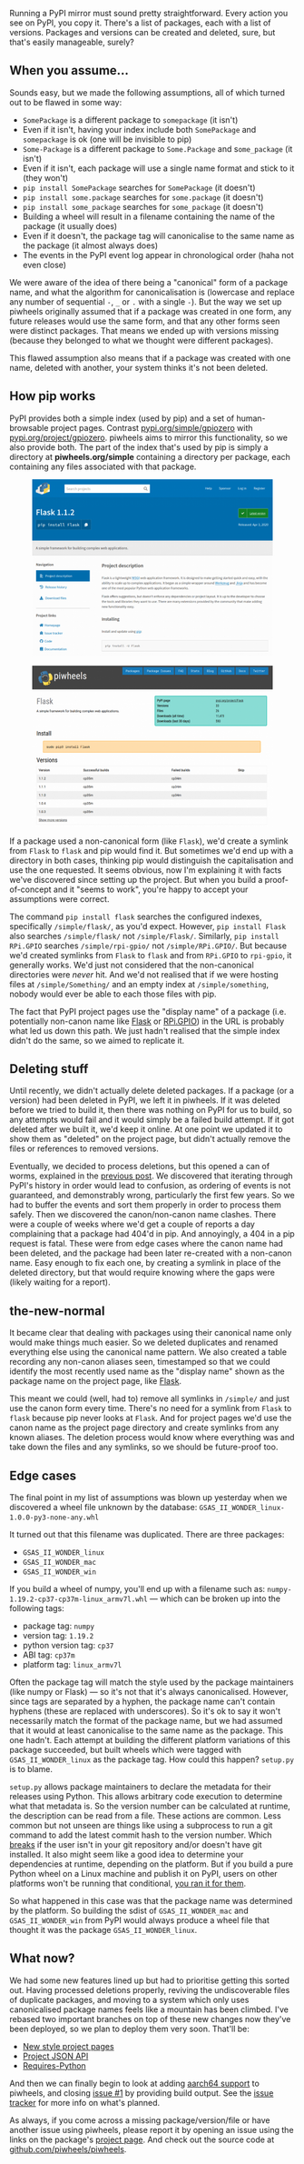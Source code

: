 Running a PyPI mirror must sound pretty straightforward. Every action you see on PyPI, you copy it.
There's a list of packages, each with a list of versions. Packages and versions can be created and
deleted, sure, but that's easily manageable, surely?

## When you assume...

Sounds easy, but we made the following assumptions, all of which turned out to be flawed in some
way:

- `SomePackage` is a different package to `somepackage` (it isn't)
- Even if it isn't, having your index include both `SomePackage` and `somepackage` is ok (one
    will be invisible to pip)
- `Some-Package` is a different package to `Some.Package` and s`ome_package` (it isn't)
- Even if it isn't, each package will use a single name format and stick to it (they won't)
- `pip install SomePackage` searches for `SomePackage` (it doesn't)
- `pip install some.package` searches for `some.package` (it doesn't)
- `pip install some_package` searches for `some_package` (it doesn't)
- Building a wheel will result in a filename containing the name of the package (it usually does)
- Even if it doesn't, the package tag will canonicalise to the same name as the package (it
    almost always does)
- The events in the PyPI event log appear in chronological order (haha not even close)

We were aware of the idea of there being a "canonical" form of a package name, and what the
algorithm for canonicalisation is (lowercase and replace any number of sequential `-`, `_` or `.`
with a single `-`). But the way we set up piwheels originally assumed that if a package was created
in one form, any future releases would use the same form, and that any other forms seen were
distinct packages. That means we ended up with versions missing (because they belonged to what we
thought were different packages).

This flawed assumption also means that if a package was created with one name, deleted with another,
your system thinks it's not been deleted.

## How pip works

PyPI provides both a simple index (used by pip) and a set of human-browsable project pages. Contrast
[pypi.org/simple/gpiozero](https://pypi.org/simple/gpiozero/) with
[pypi.org/project/gpiozero](https://pypi.org/project/gpiozero/). piwheels aims to mirror this
functionality, so we also provide both. The part of the index that's used by pip is simply a
directory at **piwheels.org/simple** containing a directory per package, each containing any files
associated with that package.

<figure class="block-image">
<img src="images/Screenshot-from-2020-09-19-02-09-48-1024x753.png" />
</figure>

<figure class="block-image">
<img src="images/Screenshot-from-2020-09-19-02-12-59-1024x682.png" />
</figure>

If a package used a non-canonical form (like `Flask`), we'd create a symlink from `Flask` to
`flask` and pip would find it. But sometimes we'd end up with a directory in both cases, thinking
pip would distinguish the capitalisation and use the one requested. It seems obvious, now I'm
explaining it with facts we've discovered since setting up the project. But when you build a
proof-of-concept and it "seems to work", you're happy to accept your assumptions were correct.

The command `pip install flask` searches the configured indexes, specifically `/simple/flask/`, as
you'd expect. However, `pip install Flask` also searches `/simple/flask/` not `/simple/Flask/`.
Similarly, `pip install RPi.GPIO` searches `/simple/rpi-gpio/` not `/simple/RPi.GPIO/`. But because
we'd created symlinks from `Flask` to `flask` and from `RPi.GPIO` to `rpi-gpio`, it generally
works. We'd just not considered that the non-canonical directories were *never* hit. And we'd not
realised that if we were hosting files at `/simple/Something/` and an empty index at
`/simple/something`, nobody would ever be able to each those files with pip.

The fact that PyPI project pages use the "display name" of a package (i.e. potentially non-canon
name like [Flask](https://pypi.org/project/Flask/) or
[RPi.GPIO](https://pypi.org/project/RPi.GPIO/)) in the URL is probably what led us down this path.
We just hadn't realised that the simple index didn't do the same, so we aimed to replicate it.

## Deleting stuff

Until recently, we didn't actually delete deleted packages. If a package (or a version) had been
deleted in PyPI, we left it in piwheels. If it was deleted before we tried to build it, then there
was nothing on PyPI for us to build, so any attempts would fail and it would simply be a failed
build attempt. If it got deleted after we built it, we'd keep it online. At one point we updated it
to show them as "deleted" on the project page, but didn't actually remove the files or references
to removed versions.

Eventually, we decided to process deletions, but this opened a can of worms, explained in the
[previous post](https://blog.piwheels.org/new-features-deletion-yanking-and-more/). We discovered
that iterating through PyPI's history in order would lead to confusion, as ordering of events is
not guaranteed, and demonstrably wrong, particularly the first few years. So we had to buffer the
events and sort them properly in order to process them safely. Then we discovered the
canon/non-canon name clashes. There were a couple of weeks where we'd get a couple of reports a day
complaining that a package had 404'd in pip. And annoyingly, a 404 in a pip request is fatal. These
were from edge cases where the canon name had been deleted, and the package had been later
re-created with a non-canon name. Easy enough to fix each one, by creating a symlink in place of the
deleted directory, but that would require knowing where the gaps were (likely waiting for a report).

## the-new-normal

It became clear that dealing with packages using their canonical name only would make things much
easier. So we deleted duplicates and renamed everything else using the canonical name pattern. We
also created a table recording any non-canon aliases seen, timestamped so that we could identify the
most recently used name as the "display name" shown as the package name on the project page, like
[Flask](https://pypi.org/project/Flask/).

This meant we could (well, had to) remove all symlinks in `/simple/` and just use the canon form
every time. There's no need for a symlink from `Flask` to `flask` because pip never looks at
`Flask`. And for project pages we'd use the canon name as the project page directory and create
symlinks from any known aliases. The deletion process would know where everything was and take down
the files and any symlinks, so we should be future-proof too.

## Edge cases

The final point in my list of assumptions was blown up yesterday when we discovered a wheel file
unknown by the database: `GSAS_II_WONDER_linux-1.0.0-py3-none-any.whl`

It turned out that this filename was duplicated. There are three packages:

- `GSAS_II_WONDER_linux`
- `GSAS_II_WONDER_mac`
- `GSAS_II_WONDER_win`

If you build a wheel of numpy, you'll end up with a filename such as:
`numpy-1.19.2-cp37-cp37m-linux_armv7l.whl` — which can be broken up into the following tags:

- package tag: `numpy`
- version tag: `1.19.2`
- python version tag: `cp37`
- ABI tag: `cp37m`
- platform tag: `linux_armv7l`

Often the package tag will match the style used by the package maintainers (like numpy or Flask) —
so it's not that it's always canonicalised. However, since tags are separated by a hyphen, the
package name can't contain hyphens (these are replaced with underscores). So it's ok to say it
won't necessarily match the format of the package name, but we had assumed that it would at least
canonicalise to the same name as the package. This one hadn't. Each attempt at building the
different platform variations of this package succeeded, but built wheels which were tagged with
`GSAS_II_WONDER_linux` as the package tag. How could this happen? `setup.py` is to blame.

`setup.py` allows package maintainers to declare the metadata for their releases using Python. This
allows arbitrary code execution to determine what that metadata is. So the version number can be
calculated at runtime, the description can be read from a file. These actions are common. Less
common but not unseen are things like using a subprocess to run a git command to add the latest
commit hash to the version number. Which [breaks](https://github.com/nmichlo/tonic-config/issues/1)
if the user isn't in your git repository and/or doesn't have git installed. It also might seem
like a good idea to determine your dependencies at runtime, depending on the platform. But if you
build a pure Python wheel on a Linux machine and publish it on PyPI, users on other platforms won't
be running that conditional, [you ran it for them](https://xkcd.com/221/).

So what happened in this case was that the package name was determined by the platform. So building
the sdist of `GSAS_II_WONDER_mac` and `GSAS_II_WONDER_win` from PyPI would always produce a wheel
file that thought it was the package `GSAS_II_WONDER_linux`.

## What now?

We had some new features lined up but had to prioritise getting this sorted out. Having processed
deletions properly, reviving the undiscoverable files of duplicate packages, and moving to a system
which only uses canonicalised package names feels like a mountain has been climbed. I've rebased
two important branches on top of these new changes now they've been deployed, so we plan to deploy
them very soon. That'll be:

- [New style project pages](https://github.com/piwheels/piwheels/issues/241)
- [Project JSON API](https://github.com/piwheels/piwheels/issues/16)
- [Requires-Python](https://github.com/piwheels/piwheels/issues/208)

And then we can finally begin to look at adding [aarch64
support](https://github.com/piwheels/piwheels/issues/220) to piwheels, and closing [issue
\#1](https://github.com/piwheels/piwheels/issues/1) by providing build output. See the [issue
tracker](https://github.com/piwheels/piwheels/issues) for more info on what's planned.

As always, if you come across a missing package/version/file or have another issue using piwheels,
please report it by opening an issue using the links on the package's [project
page](https://www.piwheels.org/packages.html). And check out the source code at
[github.com/piwheels/piwheels](https://github.com/piwheels/piwheels).
